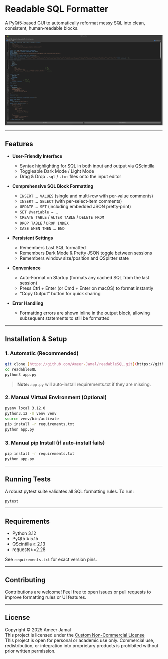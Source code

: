 # Readable SQL Formatter

A PyQt5‐based GUI to automatically reformat messy SQL into clean, consistent, human‐readable blocks.

![Main window showing raw SQL on the top and formatted SQL on the bottom](img.png)

---

## Features

* **User-Friendly Interface**

  * Syntax highlighting for SQL in both input and output via QScintilla
  * Toggleable Dark Mode / Light Mode
  * Drag & Drop `.sql` / `.txt` files onto the input editor

* **Comprehensive SQL Block Formatting**

  * `INSERT … VALUES` (single and multi‐row with per‐value comments)
  * `INSERT … SELECT` (with per‐select‐item comments)
  * `UPDATE … SET` (including embedded JSON pretty‐print)
  * `SET @variable = …`
  * `CREATE TABLE` / `ALTER TABLE` / `DELETE FROM`
  * `DROP TABLE` / `DROP INDEX`
  * `CASE WHEN THEN … END`

* **Persistent Settings**
  * Remembers Last SQL formatted 
  * Remembers Dark Mode & Pretty JSON toggle between sessions
  * Remembers window size/position and QSplitter state

* **Convenience**

  * Auto‐Format on Startup (formats any cached SQL from the last session)
  * Press Ctrl + Enter (or Cmd + Enter on macOS) to format instantly
  * “Copy Output” button for quick sharing

* **Error Handling**

  * Formatting errors are shown inline in the output block, allowing subsequent statements to still be formatted

---

## Installation & Setup

### 1. Automatic (Recommended)

```bash
git clone [https://github.com/Ameer-Jamal/readableSQL.git](https://github.com/Ameer-Jamal/readableSQL.git)
cd readableSQL
python3 app.py
```

> **Note:** `app.py` will auto‐install requirements.txt if they are missing.

### 2. Manual Virtual Environment (Optional)
```bash
pyenv local 3.12.0
python3.12 -m venv venv
source venv/bin/activate
pip install -r requirements.txt
python app.py
```
### 3. Manual pip Install (if auto‐install fails)
```bash
pip install -r requirements.txt
python app.py
```
---

## Running Tests

A robust pytest suite validates all SQL formatting rules. To run:
```bash
pytest
```
---

## Requirements

* Python 3.12
* PyQt5 ≥ 5.15
* QScintilla ≥ 2.13
* requests>=2.28

See `requirements.txt` for exact version pins.

---

## Contributing

Contributions are welcome! Feel free to open issues or pull requests to improve formatting rules or UI features.

---

## License
Copyright © 2025 Ameer Jamal <br>
This project is licensed under the [Custom Non-Commercial License](LICENSE) <br>
This project is open for personal or academic use only.
Commercial use, redistribution, or integration into proprietary products is prohibited without prior written permission.
